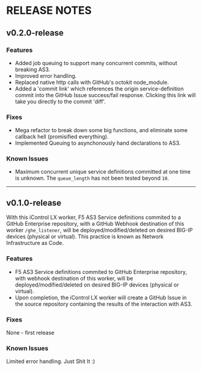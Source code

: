 # RELEASE NOTES

## v0.2.0-release
### Features

* Added job queuing to support many concurrent commits, without breaking AS3.
* Improved error handling.
* Replaced native http calls with GitHub's octokit node_module. 
* Added a 'commit link' which references the origin service-definition commit into the GitHub Issue success/fail response. Clicking this link will take you directly to the commit 'diff'.

### Fixes

* Mega refactor to break down some big functions, and eliminate some callback hell (promisified everything).
* Implemented Queuing to asynchonously hand declarations to AS3.

### Known Issues

* Maximum concurrent unique service definitions committed at one time is unknown. The `queue_length` has not been tested beyond `10`.

---
## v0.1.0-release

With this iControl LX worker, F5 AS3 Service definitions commited to a GitHub Enterprise repository, with a GitHub Webhook destination of this worker `/ghe_listener`, will be deployed/modified/deleted on desired BIG-IP devices (physical or virtual).
This practice is known as Network Infrastructure as Code.

### Features

* F5 AS3 Service definitions commited to GitHub Enterprise repository, with webhook destination of this worker, will be deployed/modified/deleted on desired BIG-IP devices (physical or virtual).
* Upon completion, the iControl LX worker will create a GitHub Issue in the source repository containing the results of the interaction with AS3.

### Fixes

None - first release

### Known Issues

Limited error handling. Just Shit It :)
